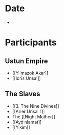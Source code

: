 # Date
- 

# Participants

## Ustun Empire
- [[Yilmazok Akar]]
- [[Idris Unsal]]

## The Slaves
- [[3. The Nine Divines]]
- [[Arier Unsal 1]]
- The [[Night Mother]] 
- [[Aydinlamat]]
- [[Yikim]]
